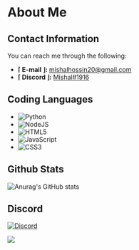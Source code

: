 # About Me

## Contact Information
You can reach me through the following:
- **⌈ E-mail ⌋:** mishalhossin20@gmail.com
- **⌈ Discord ⌋:** [Mishal#1916](https://discord.com/users/1025245410224263258)

## Coding Languages
- ![Python](https://img.shields.io/badge/python-3670A0?style=for-the-badge&logo=python&logoColor=ffdd54)
- ![NodeJS](https://img.shields.io/badge/node.js-6DA55F?style=for-the-badge&logo=node.js&logoColor=white)
- ![HTML5](https://img.shields.io/badge/html5-%23E34F26.svg?style=for-the-badge&logo=html5&logoColor=white)
- ![JavaScript](https://img.shields.io/badge/javascript-%23323330.svg?style=for-the-badge&logo=javascript&logoColor=%23F7DF1E)
- ![CSS3](https://img.shields.io/badge/css3-%231572B6.svg?style=for-the-badge&logo=css3&logoColor=white)

## Github Stats
![Anurag's GitHub stats](https://github-readme-stats.vercel.app/api?username=mishalhossin&show_icons=true&theme=transparent)

## Discord
[![Discord](https://lanyard.cnrad.dev/api/1025245410224263258?theme=dark&bg=151c26&borderRadius=5px&animated=true&idleMessage=15%20year%20old%20solo%20dev)](https://discord.com/users/1025245410224263258)

![](https://komarev.com/ghpvc/?username=mishalhossin&style=for-the-badge)
